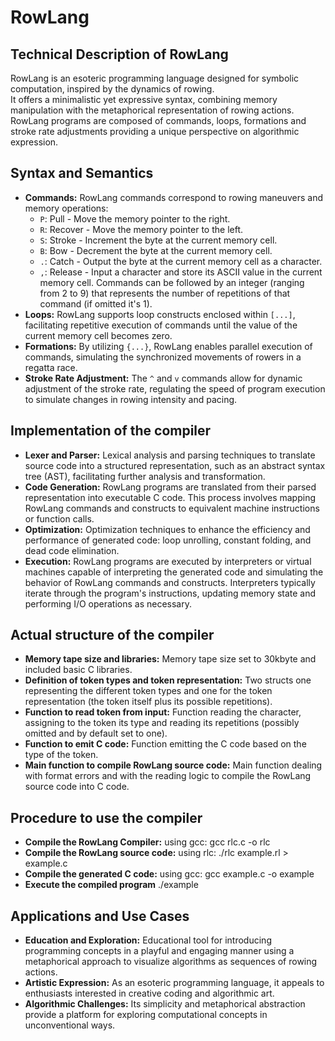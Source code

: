 # RowLang

## Technical Description of RowLang

RowLang is an esoteric programming language designed for symbolic computation, inspired by the dynamics of rowing.  
It offers a minimalistic yet expressive syntax, combining memory manipulation with the metaphorical representation of rowing actions.  
RowLang programs are composed of commands, loops, formations and stroke rate adjustments providing a unique perspective on algorithmic expression.  

## Syntax and Semantics

- **Commands:** RowLang commands correspond to rowing maneuvers and memory operations:
  - `P`: Pull - Move the memory pointer to the right.
  - `R`: Recover - Move the memory pointer to the left.
  - `S`: Stroke - Increment the byte at the current memory cell.
  - `B`: Bow - Decrement the byte at the current memory cell.
  - `.`: Catch - Output the byte at the current memory cell as a character.
  - `,`: Release - Input a character and store its ASCII value in the current memory cell.
  Commands can be followed by an integer (ranging from 2 to 9) that represents the number of repetitions of that command (if omitted it's 1).
- **Loops:** RowLang supports loop constructs enclosed within `[...]`, facilitating repetitive execution of commands until the value of the current memory cell becomes zero.
- **Formations:** By utilizing `{...}`, RowLang enables parallel execution of commands, simulating the synchronized movements of rowers in a regatta race.
- **Stroke Rate Adjustment:** The `^` and `v` commands allow for dynamic adjustment of the stroke rate, regulating the speed of program execution to simulate changes in rowing intensity and pacing.

## Implementation of the compiler

- **Lexer and Parser:** Lexical analysis and parsing techniques to translate source code into a structured representation, such as an abstract syntax tree (AST), facilitating further analysis and transformation.
- **Code Generation:** RowLang programs are translated from their parsed representation into executable C code. This process involves mapping RowLang commands and constructs to equivalent machine instructions or function calls.
- **Optimization:** Optimization techniques to enhance the efficiency and performance of generated code: loop unrolling, constant folding, and dead code elimination.
- **Execution:** RowLang programs are executed by interpreters or virtual machines capable of interpreting the generated code and simulating the behavior of RowLang commands and constructs. Interpreters typically iterate through the program's instructions, updating memory state and performing I/O operations as necessary.

## Actual structure of the compiler

- **Memory tape size and libraries:** Memory tape size set to 30kbyte and included basic C libraries.
- **Definition of token types and token representation:** Two structs one representing the different token types and one for the token representation (the token itself plus its possible repetitions).
- **Function to read token from input:** Function reading the character, assigning to the token its type and reading its repetitions (possibly omitted and by default set to one).
- **Function to emit C code:** Function emitting the C code based on the type of the token.
- **Main function to compile RowLang source code:** Main function dealing with format errors and with the reading logic to compile the RowLang source code into C code.

## Procedure to use the compiler

- **Compile the RowLang Compiler:** using gcc: gcc rlc.c -o rlc
- **Compile the RowLang source code:** using rlc: ./rlc example.rl > example.c
- **Compile the generated C code:** using gcc: gcc example.c -o example
- **Execute the compiled program** ./example

## Applications and Use Cases

- **Education and Exploration:** Educational tool for introducing programming concepts in a playful and engaging manner using a metaphorical approach to visualize algorithms as sequences of rowing actions.
- **Artistic Expression:** As an esoteric programming language, it appeals to enthusiasts interested in creative coding and algorithmic art. 
- **Algorithmic Challenges:** Its simplicity and metaphorical abstraction provide a platform for exploring computational concepts in unconventional ways.
